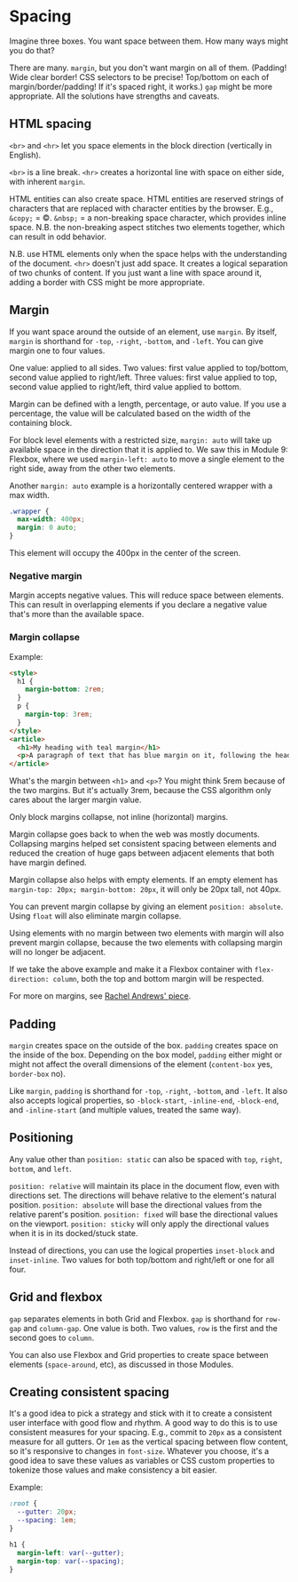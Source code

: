 # Spacing

Imagine three boxes. You want space between them. How many ways might you do that?

There are many. `margin`, but you don't want margin on all of them. (Padding! Wide clear border! CSS selectors to be precise! Top/bottom on each of margin/border/padding! If it's spaced right, it works.) `gap` might be more appropriate. All the solutions have strengths and caveats.

## HTML spacing

`<br>` and `<hr>` let you space elements in the block direction (vertically in English).

`<br>` is a line break.
`<hr>` creates a horizontal line with space on either side, with inherent `margin`.

HTML entities can also create space. HTML entities are reserved strings of characters that are replaced with character entities by the browser. E.g., `&copy;` = ©️. `&nbsp;` = a non-breaking space character, which provides inline space. N.B. the non-breaking aspect stitches two elements together, which can result in odd behavior.

N.B. use HTML elements only when the space helps with the understanding of the document. `<hr>` doesn't just add space. It creates a logical separation of two chunks of content. If you just want a line with space around it, adding a border with CSS might be more appropriate.

## Margin

If you want space around the outside of an element, use `margin`. By itself, `margin` is shorthand for `-top`, `-right`, `-bottom`, and `-left`. You can give margin one to four values.

One value: applied to all sides.
Two values: first value applied to top/bottom, second value applied to right/left.
Three values: first value applied to top, second value applied to right/left, third value applied to bottom.

Margin can be defined with a length, percentage, or auto value. If you use a percentage, the value will be calculated based on the width of the containing block.

For block level elements with a restricted size, `margin: auto` will take up available space in the direction that it is applied to. We saw this in Module 9: Flexbox, where we used `margin-left: auto` to move a single element to the right side, away from the other two elements.

Another `margin: auto` example is a horizontally centered wrapper with a max width.

```CSS
.wrapper {
  max-width: 400px;
  margin: 0 auto;
}
```

This element will occupy the 400px in the center of the screen.

### Negative margin

Margin accepts negative values. This will reduce space between elements. This can result in overlapping elements if you declare a negative value that's more than the available space.

### Margin collapse

Example:

```HTML
<style>
  h1 {
    margin-bottom: 2rem;
  }
  p {
    margin-top: 3rem;
  }
</style>
<article>
  <h1>My heading with teal margin</h1>
  <p>A paragraph of text that has blue margin on it, following the heading with margin.</p>
</article>
```

What's the margin between `<h1>` and `<p>`? You might think 5rem because of the two margins. But it's actually 3rem, because the CSS algorithm only cares about the larger margin value.

Only block margins collapse, not inline (horizontal) margins.

Margin collapse goes back to when the web was mostly documents. Collapsing margins helped set consistent spacing between elements and reduced the creation of huge gaps between adjacent elements that both have margin defined.

Margin collapse also helps with empty elements. If an empty element has `margin-top: 20px; margin-bottom: 20px`, it will only be 20px tall, not 40px.

You can prevent margin collapse by giving an element `position: absolute`. Using `float` will also eliminate margin collapse.

Using elements with no margin between two elements with margin will also prevent margin collapse, because the two elements with collapsing margin will no longer be adjacent.

If we take the above example and make it a Flexbox container with `flex-direction: column`, both the top and bottom margin will be respected.

For more on margins, see [Rachel Andrews' piece](https://www.smashingmagazine.com/2019/07/margins-in-css/).

## Padding

`margin` creates space on the outside of the box. `padding` creates space on the inside of the box. Depending on the box model, `padding` either might or might not affect the overall dimensions of the element (`content-box` yes, `border-box` no).

Like `margin`, `padding` is shorthand for `-top`, `-right`, `-bottom`, and `-left`. It also also accepts logical properties, so `-block-start`, `-inline-end`, `-block-end`, and `-inline-start` (and multiple values, treated the same way).

## Positioning

Any value other than `position: static` can also be spaced with `top`, `right`, `bottom`, and `left`.

`position: relative` will maintain its place in the document flow, even with directions set. The directions will behave relative to the element's natural position.
`position: absolute` will base the directional values from the relative parent's position.
`position: fixed` will base the directional values on the viewport.
`position: sticky` will only apply the directional values when it is in its docked/stuck state.

Instead of directions, you can use the logical properties `inset-block` and `inset-inline`. Two values for both top/bottom and right/left or one for all four.

## Grid and flexbox

`gap` separates elements in both Grid and Flexbox. `gap` is shorthand for `row-gap` and `column-gap`. One value is both. Two values, `row` is the first and the second goes to `column`.

You can also use Flexbox and Grid properties to create space between elements (`space-around`, etc), as discussed in those Modules.

## Creating consistent spacing

It's a good idea to pick a strategy and stick with it to create a consistent user interface with good flow and rhythm. A good way to do this is to use consistent measures for your spacing. E.g., commit to `20px` as a consistent measure for all gutters. Or `1em` as the vertical spacing between flow content, so it's responsive to changes in `font-size`. Whatever you choose, it's a good idea to save these values as variables or CSS custom properties to tokenize those values and make consistency a bit easier.

Example:

```CSS
:root {
  --gutter: 20px;
  --spacing: 1em;
}

h1 {
  margin-left: var(--gutter);
  margin-top: var(--spacing);
}
```
